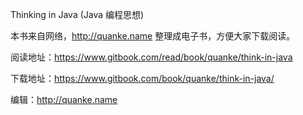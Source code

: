 Thinking in Java (Java 编程思想)

本书来自网络，http://quanke.name 整理成电子书，方便大家下载阅读。

阅读地址：https://www.gitbook.com/read/book/quanke/think-in-java

下载地址：https://www.gitbook.com/book/quanke/think-in-java/

编辑：http://quanke.name